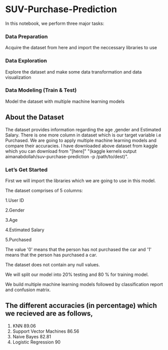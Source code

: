 # SUV-Purchase-Prediction



In this notebook, we perform three major tasks:

### Data Preparation
Acquire the dataset from here and import the neccessary libraries to use

### Data Exploration
Explore the dataset and make some data transformation and data visualization

### Data Modeling (Train & Test)
Model the dataset with multiple machine learning models


## About the Dataset
The dataset provides information regarding the age ,gender and Estimated Salary. There is one more column in dataset which is our target variable i.e Purchased.
We are going to apply multiple machine learning models and compare their accuracies.
I have downloaded above dataset from kaggle which you can download from "[here]" "(kaggle kernels output aimanabdollah/suv-purchase-prediction -p /path/to/dest)".

### Let’s Get Started
First we will import the libraries which we are going to use in this model.


The dataset comprises of 5 columns:

1.User ID

2.Gender

3.Age

4.Estimated Salary

5.Purchased


The value '0' means that the person has not purchased the car and '1' means that the person has purchased a car.



The dataset does not contain any null values.


We will split our model into 20% testing and 80 % for training model.

We build multiple machine learning models followed by classification report and confusion matrix.


## The different accuracies (in percentage) which we recieved are as follows,
1. KNN 89.06
2. Support Vector Machines 86.56
3. Naive Bayes 82.81
4. Logistic Regression 90
